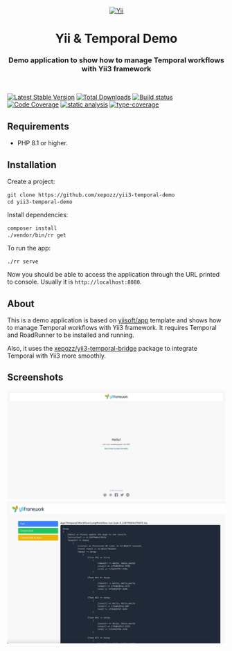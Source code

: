 <p align="center">
    <a href="https://github.com/yiisoft" target="_blank">
        <img src="https://yiisoft.github.io/docs/images/yii_logo.svg" height="100px" alt="Yii">
    </a>
    <h1 align="center">Yii & Temporal Demo</h1>
    <h3 align="center">Demo application to show how to manage Temporal workflows with Yii3 framework</h3>
    <br>
</p>

[![Latest Stable Version](https://poser.pugx.org/yiisoft/app/v)](https://packagist.org/packages/yiisoft/app)
[![Total Downloads](https://poser.pugx.org/yiisoft/app/downloads)](https://packagist.org/packages/yiisoft/app)
[![Build status](https://github.com/yiisoft/app/actions/workflows/build.yml/badge.svg)](https://github.com/yiisoft/app/actions/workflows/build.yml)
[![Code Coverage](https://codecov.io/gh/yiisoft/app/branch/master/graph/badge.svg?token=TDZ2bErTcN)](https://codecov.io/gh/yiisoft/app)
[![static analysis](https://github.com/yiisoft/app/workflows/static%20analysis/badge.svg)](https://github.com/yiisoft/app/actions?query=workflow%3A%22static+analysis%22)
[![type-coverage](https://shepherd.dev/github/yiisoft/app/coverage.svg)](https://shepherd.dev/github/yiisoft/app)

## Requirements

- PHP 8.1 or higher.

## Installation

Create a project:

```shell
git clone https://github.com/xepozz/yii3-temporal-demo
cd yii3-temporal-demo
```

Install dependencies:

```shell
composer install
./vendor/bin/rr get
```

To run the app:

```shell
./rr serve
```

Now you should be able to access the application through the URL printed to console.
Usually it is `http://localhost:8080`.

## About

This is a demo application is based on [yiisoft/app](https://github.com/yiisoft/app) template and shows how to manage Temporal workflows with Yii3 framework.
It requires Temporal and RoadRunner to be installed and running.

Also, it uses the [xepozz/yii3-temporal-bridge](https://github.com/xepozz/yii3-temporal-bridge) package to integrate Temporal with Yii3 more smoothly.

## Screenshots

<p align="center">
    <a href="https://github.com/yiisoft/app" target="_blank">
        <img src="docs/images/home.png" alt="Home page" >
    </a>
    <a href="https://github.com/yiisoft/app" target="_blank">
        <img src="docs/images/temporal.png" alt="Temporal workflow result" >
    </a>
</p>
